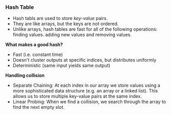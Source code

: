 ### Hash Table
* Hash tabls are used to store *key-value* pairs.
* They are like arrays, but the keys are not ordered.
* Unlike arrays, hash tables are fast for all of the following operations: finding values. adding new values and removing values. 

**What makes a good hash?**
- Fast (i.e. constant time)
- Doesn't cluster outputs at specific indices, but distributes uniformly
- Deterministic (same input yields same output)

**Handling collision**
- Separate Chaining: At each index in our array we store values using a more sophisticated data structure (e.g. an array or a linked list). This allows us to store multiple key-value pairs at the same index.
- Linear Probing: When we find a collision, we search through the array to find the next empty slot.